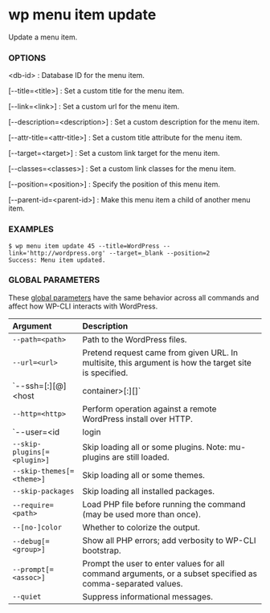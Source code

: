 # wp menu item update

Update a menu item.

### OPTIONS

&lt;db-id&gt;
: Database ID for the menu item.

[\--title=&lt;title&gt;]
: Set a custom title for the menu item.

[\--link=&lt;link&gt;]
: Set a custom url for the menu item.

[\--description=&lt;description&gt;]
: Set a custom description for the menu item.

[\--attr-title=&lt;attr-title&gt;]
: Set a custom title attribute for the menu item.

[\--target=&lt;target&gt;]
: Set a custom link target for the menu item.

[\--classes=&lt;classes&gt;]
: Set a custom link classes for the menu item.

[\--position=&lt;position&gt;]
: Specify the position of this menu item.

[\--parent-id=&lt;parent-id&gt;]
: Make this menu item a child of another menu item.

### EXAMPLES

    $ wp menu item update 45 --title=WordPress --link='http://wordpress.org' --target=_blank --position=2
    Success: Menu item updated.

### GLOBAL PARAMETERS

These [global parameters](https://make.wordpress.org/cli/handbook/config/) have the same behavior across all commands and affect how WP-CLI interacts with WordPress.

| **Argument**    | **Description**              |
|:----------------|:-----------------------------|
| `--path=<path>` | Path to the WordPress files. |
| `--url=<url>` | Pretend request came from given URL. In multisite, this argument is how the target site is specified. |
| `--ssh=[<scheme>:][<user>@]<host|container>[:<port>][<path>]` | Perform operation against a remote server over SSH (or a container using scheme of "docker", "docker-compose", "vagrant"). |
| `--http=<http>` | Perform operation against a remote WordPress install over HTTP. |
| `--user=<id|login|email>` | Set the WordPress user. |
| `--skip-plugins[=<plugin>]` | Skip loading all or some plugins. Note: mu-plugins are still loaded. |
| `--skip-themes[=<theme>]` | Skip loading all or some themes. |
| `--skip-packages` | Skip loading all installed packages. |
| `--require=<path>` | Load PHP file before running the command (may be used more than once). |
| `--[no-]color` | Whether to colorize the output. |
| `--debug[=<group>]` | Show all PHP errors; add verbosity to WP-CLI bootstrap. |
| `--prompt[=<assoc>]` | Prompt the user to enter values for all command arguments, or a subset specified as comma-separated values. |
| `--quiet` | Suppress informational messages. |
